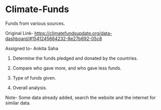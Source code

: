 # Climate-Funds
Funds from various sources.

Original Link- https://climatefundsupdate.org/data-dashboard/#1541245664232-8e27b692-05c8

Assigned to- Ankita Saha

1. Determine the funds pledged and donated by the countries. 

2. Compare who gave more, and who gave less funds.

3. Type of funds given.

4. Overall analysis.


Note- Some data already added, search the website and the internet for similar data.
